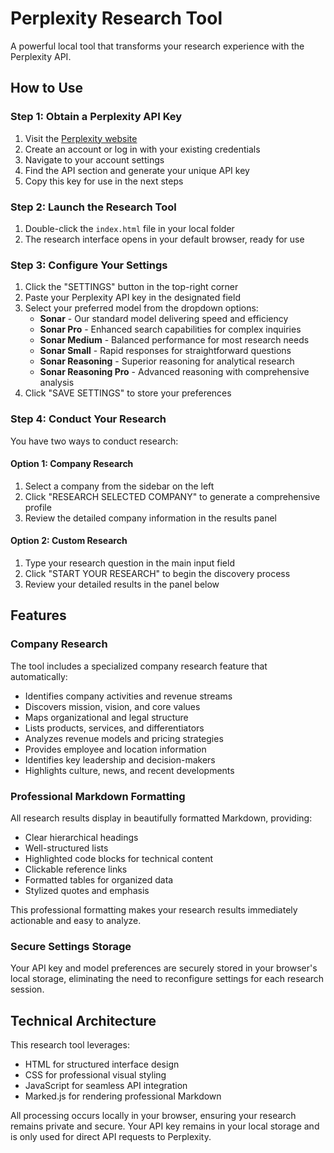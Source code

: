 # Perplexity Research Tool

A powerful local tool that transforms your research experience with the Perplexity API.

## How to Use

### Step 1: Obtain a Perplexity API Key

1. Visit the [Perplexity website](https://www.perplexity.ai/)
2. Create an account or log in with your existing credentials
3. Navigate to your account settings
4. Find the API section and generate your unique API key
5. Copy this key for use in the next steps

### Step 2: Launch the Research Tool

1. Double-click the `index.html` file in your local folder
2. The research interface opens in your default browser, ready for use

### Step 3: Configure Your Settings

1. Click the "SETTINGS" button in the top-right corner
2. Paste your Perplexity API key in the designated field
3. Select your preferred model from the dropdown options:
   - **Sonar** - Our standard model delivering speed and efficiency
   - **Sonar Pro** - Enhanced search capabilities for complex inquiries
   - **Sonar Medium** - Balanced performance for most research needs
   - **Sonar Small** - Rapid responses for straightforward questions
   - **Sonar Reasoning** - Superior reasoning for analytical research
   - **Sonar Reasoning Pro** - Advanced reasoning with comprehensive analysis
4. Click "SAVE SETTINGS" to store your preferences

### Step 4: Conduct Your Research

You have two ways to conduct research:

#### Option 1: Company Research
1. Select a company from the sidebar on the left
2. Click "RESEARCH SELECTED COMPANY" to generate a comprehensive profile
3. Review the detailed company information in the results panel

#### Option 2: Custom Research
1. Type your research question in the main input field
2. Click "START YOUR RESEARCH" to begin the discovery process
3. Review your detailed results in the panel below

## Features

### Company Research
The tool includes a specialized company research feature that automatically:
- Identifies company activities and revenue streams
- Discovers mission, vision, and core values
- Maps organizational and legal structure
- Lists products, services, and differentiators
- Analyzes revenue models and pricing strategies
- Provides employee and location information
- Identifies key leadership and decision-makers
- Highlights culture, news, and recent developments

### Professional Markdown Formatting

All research results display in beautifully formatted Markdown, providing:

- Clear hierarchical headings
- Well-structured lists
- Highlighted code blocks for technical content
- Clickable reference links
- Formatted tables for organized data
- Stylized quotes and emphasis

This professional formatting makes your research results immediately actionable and easy to analyze.

### Secure Settings Storage

Your API key and model preferences are securely stored in your browser's local storage, eliminating the need to reconfigure settings for each research session.

## Technical Architecture

This research tool leverages:
- HTML for structured interface design
- CSS for professional visual styling
- JavaScript for seamless API integration
- Marked.js for rendering professional Markdown

All processing occurs locally in your browser, ensuring your research remains private and secure. Your API key remains in your local storage and is only used for direct API requests to Perplexity. 
